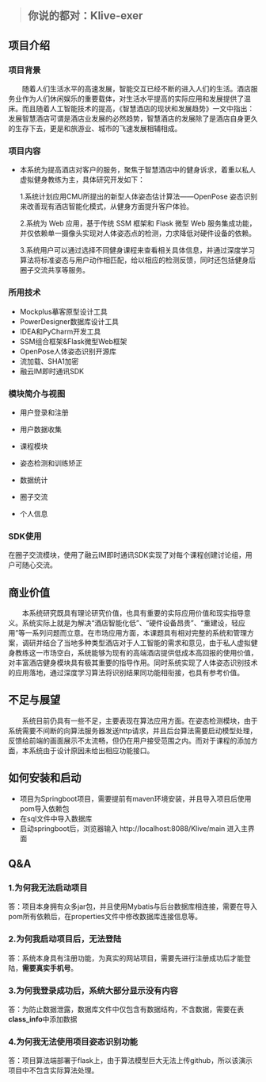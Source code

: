 > ## 你说的都对：**Klive-exer**

## 项目介绍

### 项目背景

&ensp;&ensp;&ensp;&ensp;随着人们生活水平的高速发展，智能交互已经不断的进入人们的生活。酒店服务业作为人们休闲娱乐的重要载体，对生活水平提高的实际应用和发展提供了温床。而且随着人工智能技术的提高，《智慧酒店的现状和发展趋势》一文中指出：发展智慧酒店可谓是酒店业发展的必然趋势，智慧酒店的发展除了是酒店自身更久的生存下去，更是和旅游业、城市的飞速发展相辅相成。

### 项目内容

- 本系统为提高酒店对客户的服务，聚焦于智慧酒店中的健身诉求，着重以私人虚拟健身教练为主，具体研究开发如下：

   1.系统计划应用CMU所提出的新型人体姿态估计算法——OpenPose 姿态识别来改善现有酒店智能化模式，从健身方面提升客户体验。

   2.系统为 Web 应用，基于传统 SSM 框架和 Flask 微型 Web 服务集成功能，并仅依赖单一摄像头实现对人体姿态点的检测，力求降低对硬件设备的依赖。

   3.系统用户可以通过选择不同健身课程来查看相关具体信息，并通过深度学习算法将标准姿态与用户动作相匹配，给以相应的检测反馈，同时还包括健身后圈子交流共享等服务。

### 所用技术
- Mockplus摹客原型设计工具
- PowerDesigner数据库设计工具
- IDEA和PyCharm开发工具
-  SSM组合框架&Flask微型Web框架
- OpenPose人体姿态识别开源库
- 流加载、SHA1加密
- 融云IM即时通讯SDK

### 模块简介与视图

- 用户登录和注册

- 用户数据收集

- 课程模块

- 姿态检测和训练矫正

- 数据统计

- 圈子交流

- 个人信息

### SDK使用

在圈子交流模块，使用了融云IM即时通讯SDK实现了对每个课程创建讨论组，用户可随心交流。

## 商业价值

&ensp;&ensp;&ensp;&ensp;本系统研究既具有理论研究价值，也具有重要的实际应用价值和现实指导意义。系统实际上就是为解决“酒店智能化低”、“硬件设备昂贵”、“重建设，轻应用”等一系列问题而立意。在市场应用方面，本课题具有相对完整的系统和管理方案，调研并结合了当地多种类型酒店对于人工智能的需求和意见，由于私人虚拟健身教练这一市场空白，系统能够为现有的高端酒店提供低成本高回报的使用价值，对丰富酒店健身模块具有极其重要的指导作用。同时系统实现了人体姿态识别技术的应用落地，通过深度学习算法将识别结果同功能相衔接，也具有参考价值。

## 不足与展望

&ensp;&ensp;&ensp;&ensp;系统目前仍具有一些不足，主要表现在算法应用方面。在姿态检测模块，由于系统需要不间断的向算法服务器发送http请求，并且后台算法需要启动模型处理，反馈给前端的画面展示不太流畅，但仍在用户接受范围之内。而对于课程的添加方面，本系统由于设计原因未给出相应功能接口。

## 如何安装和启动

- 项目为Springboot项目，需要提前有maven环境安装，并且导入项目后使用pom导入依赖包
- 在sql文件中导入数据库
- 启动springboot后，浏览器输入 http://localhost:8088/Klive/main 进入主界面

## Q&A

### 1.为何我无法启动项目

答：项目本身拥有众多jar包，并且使用Mybatis与后台数据库相连接，需要在导入pom所有依赖后，在properties文件中修改数据库连接信息等。

### 2.为何我启动项目后，无法登陆

答：系统本身具有注册功能，为真实的网站项目，需要先进行注册成功后才能登陆，**需要真实手机号**。

### 3.为何我登录成功后，系统大部分显示没有内容

答：为防止数据泄露，数据库文件中仅包含有数据结构，不含数据，需要在表**class_info**中添加数据

### 4.为何我无法使用项目姿态识别功能

答：项目算法端部署于flask上，由于算法模型巨大无法上传github，所以该演示项目中不包含实际算法处理。
